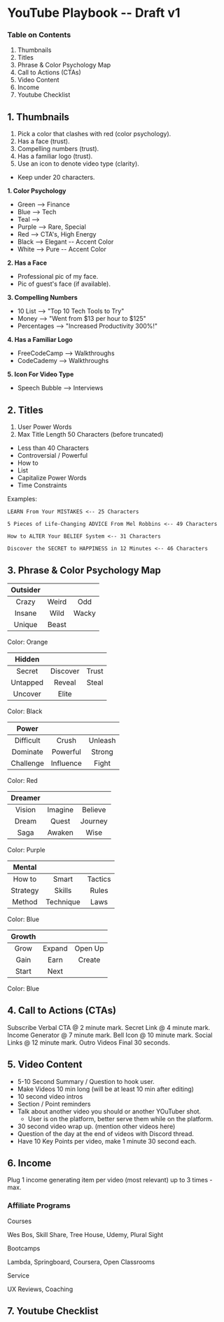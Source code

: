 # YouTube Playbook -- Draft v1
### Table on Contents

1. Thumbnails
1. Titles
1. Phrase & Color Psychology Map
1. Call to Actions (CTAs)
1. Video Content
1. Income
1. Youtube Checklist

## 1. Thumbnails

1. Pick a color that clashes with red (color psychology).
1. Has a face (trust).
1. Compelling numbers (trust).
1. Has a familiar logo (trust).
1. Use an icon to denote video type (clarity).

+ Keep under 20 characters.

**1. Color Psychology**<br>
+ Green --> Finance
+ Blue --> Tech
+ Teal -->
+ Purple --> Rare, Special
+ Red --> CTA's, High Energy
+ Black --> Elegant -- Accent Color
+ White --> Pure -- Accent Color

**2. Has a Face**
+ Professional pic of my face.
+ Pic of guest's face (if available).

**3. Compelling Numbers**
+ 10 List --> "Top 10 Tech Tools to Try"
+ Money --> "Went from $13 per hour to $125"
+ Percentages --> "Increased Productivity 300%!"

**4. Has a Familiar Logo**
+ FreeCodeCamp --> Walkthroughs
+ CodeCademy --> Walkthroughs

**5. Icon For Video Type**
+ Speech Bubble --> Interviews

## 2. Titles

1. User Power Words
2. Max Title Length 50 Characters (before truncated)

+ Less than 40 Characters
+ Controversial / Powerful
+ How to
+ List
+ Capitalize Power Words
+ Time Constraints

Examples:

```
LEARN From Your MISTAKES <-- 25 Characters
```

```
5 Pieces of Life-Changing ADVICE From Mel Robbins <-- 49 Characters
```

```
How to ALTER Your BELIEF System <-- 31 Characters
```

```
Discover the SECRET to HAPPINESS in 12 Minutes <-- 46 Characters
```

## 3. Phrase & Color Psychology Map

| Outsider | | |
| :----: | :----: | :----: |
| Crazy | Weird | Odd |
| Insane | Wild | Wacky |
| Unique | Beast | |

Color: Orange

| Hidden | | |
| :----: | :----: | :----: |
| Secret | Discover | Trust |
| Untapped | Reveal | Steal |
| Uncover | Elite | |

Color: Black

| Power | | |
| :----: | :----: | :----: |
| Difficult | Crush | Unleash |
| Dominate | Powerful | Strong |
| Challenge | Influence | Fight |

Color: Red

| Dreamer | | |
| :----: | :----: | :----: |
| Vision | Imagine | Believe |
| Dream | Quest | Journey |
| Saga | Awaken | Wise |

Color: Purple

| Mental | | |
| :----: | :----: | :----: |
| How to | Smart | Tactics |
| Strategy | Skills | Rules |
| Method | Technique | Laws |

Color: Blue

| Growth | | |
| :----: | :----: | :----: |
| Grow | Expand | Open Up |
| Gain | Earn | Create |
| Start | Next | |

Color: Blue

## 4. Call to Actions (CTAs)

Subscribe Verbal CTA @ 2 minute mark.
Secret Link @ 4 minute mark.
Income Generator @ 7 minute mark.
Bell Icon @ 10 minute mark.
Social Links @ 12 minute mark.
Outro Videos Final 30 seconds.

## 5. Video Content

+ 5-10 Second Summary / Question to hook user.
+ Make Videos 10 min long (will be at least 10 min after editing)
+ 10 second video intros
+ Section / Point reminders
+ Talk about another video you should or another YOuTuber shot.
  + User is on the platform, better serve them while on the platform.
+ 30 second video wrap up. (mention other videos here)
+ Question of the day at the end of videos with Discord thread.
+ Have 10 Key Points per video, make 1 minute 30 second each.


## 6. Income

Plug 1 income generating item per video (most relevant) up to 3 times - max.

### Affiliate Programs

Courses

Wes Bos, Skill Share, Tree House, Udemy, Plural Sight

Bootcamps

Lambda, Springboard, Coursera, Open Classrooms

Service

UX Reviews, Coaching

## 7. Youtube Checklist

